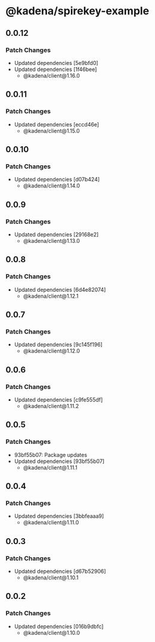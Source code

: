 # @kadena/spirekey-example

## 0.0.12

### Patch Changes

- Updated dependencies \[5e9bfd0]
- Updated dependencies \[1f46bee]
  - @kadena/client\@1.16.0

## 0.0.11

### Patch Changes

- Updated dependencies \[eccd46e]
  - @kadena/client\@1.15.0

## 0.0.10

### Patch Changes

- Updated dependencies \[d07b424]
  - @kadena/client\@1.14.0

## 0.0.9

### Patch Changes

- Updated dependencies \[29168e2]
  - @kadena/client\@1.13.0

## 0.0.8

### Patch Changes

- Updated dependencies \[6d4e82074]
  - @kadena/client\@1.12.1

## 0.0.7

### Patch Changes

- Updated dependencies \[9c145f196]
  - @kadena/client\@1.12.0

## 0.0.6

### Patch Changes

- Updated dependencies \[c9fe555df]
  - @kadena/client\@1.11.2

## 0.0.5

### Patch Changes

- 93bf55b07: Package updates
- Updated dependencies \[93bf55b07]
  - @kadena/client\@1.11.1

## 0.0.4

### Patch Changes

- Updated dependencies \[3bbfeaaa9]
  - @kadena/client\@1.11.0

## 0.0.3

### Patch Changes

- Updated dependencies \[d67b52906]
  - @kadena/client\@1.10.1

## 0.0.2

### Patch Changes

- Updated dependencies \[016b9dbfc]
  - @kadena/client\@1.10.0
